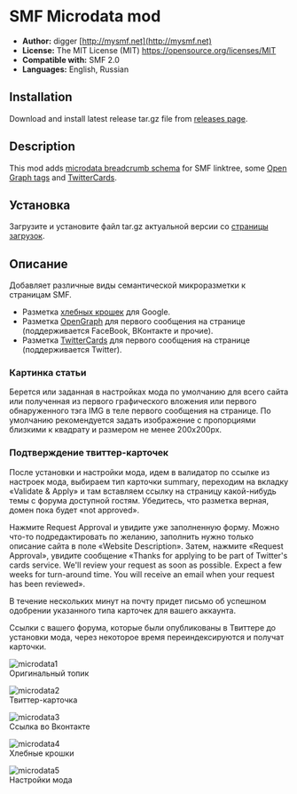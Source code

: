 # SMF Microdata mod
* **Author:** digger [http://mysmf.net](http://mysmf.net)
* **License:** The MIT License (MIT) https://opensource.org/licenses/MIT
* **Compatible with:** SMF 2.0
* **Languages:** English, Russian

## Installation  
Download and install latest release tar.gz file from [releases page](https://github.com/realdigger/SMF-Microdata-OpenGraph/releases).

## Description
This mod adds [microdata breadcrumb schema](http://www.data-vocabulary.org/Breadcrumb) for SMF linktree, some [Open Graph tags](http://ogp.me) and [TwitterCards](https://dev.twitter.com/cards/overview).

## Установка    
Загрузите и установите файл tar.gz актуальной версии со [страницы загрузок](https://github.com/realdigger/SMF-Microdata-OpenGraph/releases).

## Описание
Добавляет различные виды семантической микроразметки к страницам SMF.  
* Разметка [хлебных крошек](https://support.google.com/webmasters/answer/185417?hl=ru) для Google.
* Разметка [OpenGraph](http://ogp.me) для первого сообщения на странице (поддерживается FaceBook, ВКонтакте и прочие).
 * Разметка [TwitterCards](https://dev.twitter.com/cards/overview) для первого сообщения на странице (поддерживается Twitter).

### Картинка статьи
Берется или заданная в настройках мода по умолчанию для всего сайта или полученная из первого графического вложения или первого обнаруженного тэга IMG в теле первого сообщения на странице. 
По умолчанию рекомендуется задать изображение с пропорциями близкими к квадрату и размером не менее 200x200px.

### Подтверждение твиттер-карточек
После установки и настройки мода, идем в валидатор по ссылке из настроек мода, выбираем тип карточки summary, переходим на вкладку «Validate & Apply» и там вставляем ссылку на страницу какой-нибудь темы с форума доступной гостям. Убедитесь, что разметка верная, домен пока будет «not approved».

Нажмите Request Approval и увидите уже заполненную форму. Можно что-то подредактировать по желанию, заполнить нужно только описание сайта в поле «Website Description». Затем, нажмите «Request Approval», увидите сообщение «Thanks for applying to be part of Twitter's cards service. We'll review your request as soon as possible. Expect a few weeks for turn-around time. You will receive an email when your request has been reviewed».

В течение нескольких минут на почту придет письмо об успешном одобрении указанного типа карточек для вашего аккаунта. 

Ссылки с вашего форума, которые были опубликованы в Твиттере до установки мода, через некоторое время переиндексируются и получат карточки.

![microdata1](https://user-images.githubusercontent.com/1187218/28817240-a4674b90-76b8-11e7-82e7-8429b1026e33.png)  
Оригинальный топик

![microdata2](https://user-images.githubusercontent.com/1187218/28817243-a493c198-76b8-11e7-8e2a-666696ce24d5.png)  
Твиттер-карточка

![microdata3](https://user-images.githubusercontent.com/1187218/28817241-a492507e-76b8-11e7-8eb0-d458380b27dc.png)  
Ссылка во Вконтакте

![microdata4](https://user-images.githubusercontent.com/1187218/28817242-a493483a-76b8-11e7-8928-4d38de89a0ae.png)  
Хлебные крошки

![microdata5](https://user-images.githubusercontent.com/1187218/28817244-a4950292-76b8-11e7-90e5-0a96c93b392e.png)  
Настройки мода
